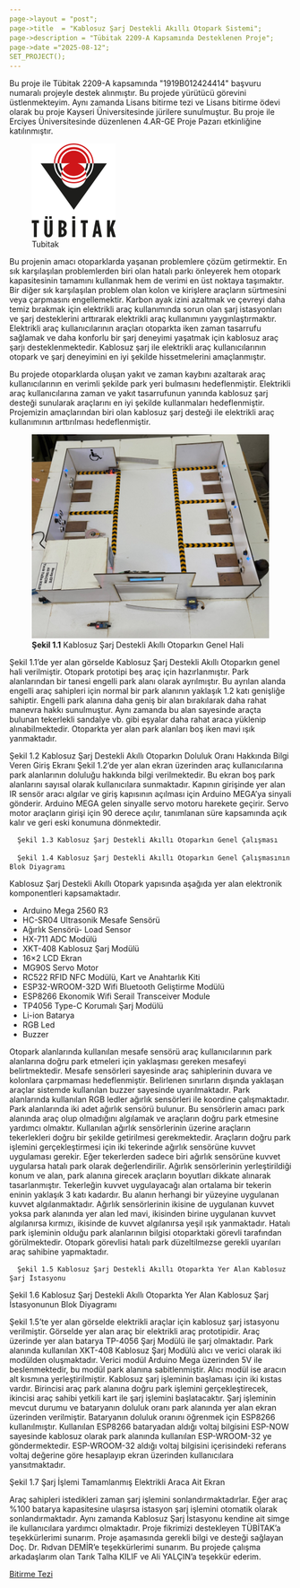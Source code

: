 ```yaml
---
page->layout = "post";
page->title  = "Kablosuz Şarj Destekli Akıllı Otopark Sistemi";
page->description = "Tübitak 2209-A Kapsamında Desteklenen Proje";
page->date ="2025-08-12";
SET_PROJECT();
---
```



Bu proje ile Tübitak 2209-A kapsamında "1919B012424414" başvuru numaralı projeyle destek alınmıştır. Bu projede yürütücü görevini üstlenmekteyim. Aynı zamanda Lisans bitirme tezi ve Lisans bitirme ödevi olarak bu proje Kayseri Üniversitesinde jürilere sunulmuştur. Bu proje ile Erciyes Üniversitesinde düzenlenen 4.AR-GE Proje Pazarı etkinliğine katılınmıştır.


<figure>
<img src="tubitak.png" alt="tubitak logo">
<figcaption>Tubitak</figcaption>
</figure>


Bu projenin amacı otoparklarda yaşanan problemlere çözüm getirmektir. En sık karşılaşılan problemlerden biri olan hatalı parkı önleyerek hem otopark kapasitesinin tamamını kullanmak hem de verimi en üst noktaya taşımaktır. Bir diğer sık karşılaşılan problem olan kolon ve kirişlere araçların sürtmesini veya çarpmasını engellemektir. Karbon ayak izini azaltmak ve çevreyi daha temiz bırakmak için elektrikli araç kullanımında sorun olan şarj istasyonları ve şarj desteklerini arttırarak elektrikli araç kullanımını yaygınlaştırmaktır. Elektrikli araç kullanıcılarının araçları otoparkta iken zaman tasarrufu sağlamak ve daha konforlu bir şarj deneyimi yaşatmak için kablosuz araç şarjı desteklenmektedir. Kablosuz şarj ile elektrikli araç kullanıcılarının otopark ve şarj deneyimini en iyi şekilde hissetmelerini amaçlanmıştır.

Bu projede otoparklarda oluşan yakıt ve zaman kaybını azaltarak araç kullanıcılarının en verimli şekilde park yeri bulmasını hedeflenmiştir. Elektrikli araç kullanıcılarına zaman ve yakıt tasarrufunun yanında kablosuz şarj desteği sunularak araçlarını en iyi şekilde kullanmaları hedeflenmiştir. Projemizin amaçlarından biri olan kablosuz şarj desteği ile elektrikli araç kullanımının arttırılması hedeflenmiştir. 

 <figure>
<img src="sekil1.1.png" alt="akıllı_otopark_genel_hali">
<figcaption><strong>Şekil 1.1</strong> Kablosuz Şarj Destekli Akıllı Otoparkın Genel Hali</figcaption>
</figure>

Şekil 1.1’de yer alan görselde Kablosuz Şarj Destekli Akıllı Otoparkın genel hali verilmiştir. Otopark prototipi beş araç için hazırlanmıştır. Park alanlarından bir tanesi engelli park alanı olarak ayrılmıştır. Bu ayrılan alanda engelli araç sahipleri için normal bir park alanının yaklaşık 1.2 katı genişliğe sahiptir. Engelli park alanına daha geniş bir alan bırakılarak daha rahat manevra hakkı sunulmuştur. Aynı zamanda bu alan sayesinde araçta bulunan tekerlekli sandalye vb. gibi eşyalar daha rahat araca yüklenip alınabilmektedir.
Otoparkta yer alan park alanları boş iken mavi ışık yanmaktadır.
 
  Şekil 1.2 Kablosuz Şarj Destekli Akıllı Otoparkın Doluluk Oranı Hakkında Bilgi Veren Giriş Ekranı
Şekil 1.2’de yer alan ekran üzerinden araç kullanıcılarına park alanlarının doluluğu hakkında bilgi verilmektedir. Bu ekran boş park alanlarını sayısal olarak kullanıcılara sunmaktadır. Kapının girişinde yer alan IR sensör aracı algılar ve giriş kapısının açılması için Arduino MEGA’ya sinyali gönderir. Arduino MEGA gelen sinyalle servo motoru harekete geçirir. Servo motor araçların girişi için 90 derece açılır, tanımlanan süre kapsamında açık kalır ve geri eski konumuna dönmektedir. 







 
	  Şekil 1.3 Kablosuz Şarj Destekli Akıllı Otoparkın Genel Çalışması
 
	  Şekil 1.4 Kablosuz Şarj Destekli Akıllı Otoparkın Genel Çalışmasının Blok Diyagramı
Kablosuz Şarj Destekli Akıllı Otopark yapısında aşağıda yer alan elektronik komponentleri kapsamaktadır.
- Arduino Mega 2560 R3
- HC-SR04 Ultrasonik Mesafe Sensörü
- Ağırlık Sensörü- Load Sensor
- HX-711 ADC Modülü
- XKT-408 Kablosuz Şarj Modülü
- 16×2 LCD Ekran
- MG90S Servo Motor
- RC522 RFID NFC Modülü, Kart ve Anahtarlık Kiti 
- ESP32-WROOM-32D Wifi Bluetooth Geliştirme Modülü
- ESP8266 Ekonomik Wifi Serail Transceiver Module
- TP4056 Type-C Korumalı Şarj Modülü
- Li-ion Batarya
- RGB Led
- Buzzer


Otopark alanlarında kullanılan mesafe sensörü araç kullanıcılarının park alanlarına doğru park etmeleri için yaklaşması gereken mesafeyi belirtmektedir. Mesafe sensörleri sayesinde araç sahiplerinin duvara ve kolonlara çarpmaması hedeflenmiştir. Belirlenen sınırların dışında yaklaşan araçlar sistemde kullanılan buzzer sayesinde uyarılmaktadır. Park alanlarında kullanılan RGB ledler ağırlık sensörleri ile koordine çalışmaktadır. Park alanlarında iki adet ağırlık sensörü bulunur. Bu sensörlerin amacı park alanında araç olup olmadığını algılamak ve araçların doğru park etmesine yardımcı olmaktır. Kullanılan ağırlık sensörlerinin üzerine araçların tekerlekleri doğru bir şekilde getirilmesi gerekmektedir. Araçların doğru park işlemini gerçekleştirmesi için iki tekerinde ağırlık sensörüne kuvvet uygulaması gerekir. Eğer tekerlerden sadece biri ağırlık sensörüne kuvvet uygularsa hatalı park olarak değerlendirilir. Ağırlık sensörlerinin yerleştirildiği konum ve alan, park alanına girecek araçların boyutları dikkate alınarak tasarlanmıştır. Tekerleğin kuvvet uygulayacağı alan ortalama bir tekerin eninin yaklaşık 3 katı kadardır. Bu alanın herhangi bir yüzeyine uygulanan kuvvet algılanmaktadır. Ağırlık sensörlerinin ikisine de uygulanan kuvvet yoksa park alanında yer alan led mavi, ikisinden birine uygulanan kuvvet algılanırsa kırmızı, ikisinde de kuvvet algılanırsa yeşil ışık yanmaktadır. Hatalı park işleminin olduğu park alanlarının bilgisi otoparktaki görevli tarafından görülmektedir. Otopark görevlisi hatalı park düzeltilmezse gerekli uyarıları araç sahibine yapmaktadır.




 
	  Şekil 1.5 Kablosuz Şarj Destekli Akıllı Otoparkta Yer Alan Kablosuz Şarj İstasyonu
 
Şekil 1.6 Kablosuz Şarj Destekli Akıllı Otoparkta Yer Alan Kablosuz Şarj İstasyonunun Blok Diyagramı

Şekil 1.5’te yer alan görselde elektrikli araçlar için kablosuz şarj istasyonu verilmiştir. Görselde yer alan araç bir elektrikli araç prototipidir. Araç üzerinde yer alan batarya TP-4056 Şarj Modülü ile şarj olmaktadır. Park alanında kullanılan XKT-408 Kablosuz Şarj Modülü alıcı ve verici olarak iki modülden oluşmaktadır. Verici modül Arduino Mega üzerinden 5V ile beslenmektedir, bu modül park alanına sabitlenmiştir. Alıcı modül ise aracın alt kısmına yerleştirilmiştir. Kablosuz şarj işleminin başlaması için iki kıstas vardır. Birincisi araç park alanına doğru park işlemini gerçekleştirecek, ikincisi araç sahibi yetkili kart ile şarj işlemini başlatacaktır. Şarj işleminin mevcut durumu ve bataryanın doluluk oranı park alanında yer alan ekran üzerinden verilmiştir. Bataryanın doluluk oranını öğrenmek için ESP8266 kullanılmıştır. Kullanılan ESP8266 bataryadan aldığı voltaj bilgisini ESP-NOW sayesinde kablosuz olarak park alanında kullanılan ESP-WROOM-32 ye göndermektedir. ESP-WROOM-32 aldığı voltaj bilgisini içerisindeki referans voltaj değerine göre hesaplayıp ekran üzerinden kullanıcılara yansıtmaktadır.
 
Şekil 1.7 Şarj İşlemi Tamamlanmış Elektrikli Araca Ait Ekran 

Araç sahipleri istedikleri zaman şarj işlemini sonlandırmaktadırlar. Eğer araç %100 batarya kapasitesine ulaşırsa istasyon şarj işlemini otomatik olarak sonlandırmaktadır. Aynı zamanda Kablosuz Şarj İstasyonu kendine ait simge ile kullanıcılara yardımcı olmaktadır.
Proje fikrimizi destekleyen TÜBİTAK’a teşekkürlerimi sunarım. Proje aşamasında gerekli bilgi ve desteği sağlayan Doç. Dr. Rıdvan DEMİR’e teşekkürlerimi sunarım. Bu projede çalışma arkadaşlarım olan Tarık Talha KILIF ve Ali YALÇIN’a teşekkür ederim.

<a href="Bitirme_Projesi_Tezi.pdf" target="_blank">Bitirme Tezi</a>

